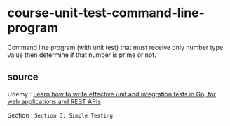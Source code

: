# course-unit-test-command-line-program

Command line program (with unit test) that must receive only number type value then determine if that number is prime or not.

## source

Udemy   : [Learn how to write effective unit and integration tests in Go, for web applications and REST APIs](https://www.udemy.com/course/introduction-to-testing-in-go-golang/)

Section : `Section 3: Simple Testing`
